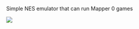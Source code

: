 Simple NES emulator that can run Mapper 0 games

<img src="https://github.com/aidanroley/NES-Emulator/blob/main/src/Screenshot%202024-06-07%20185145.png?raw=true">
